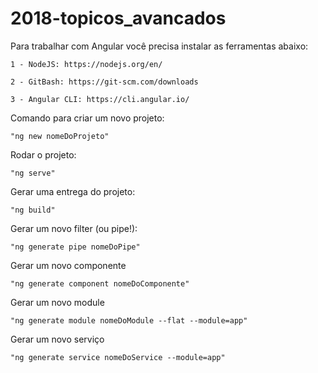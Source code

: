 # 2018-topicos_avancados

Para trabalhar com Angular você precisa instalar as ferramentas abaixo:

	1 - NodeJS: https://nodejs.org/en/

	2 - GitBash: https://git-scm.com/downloads

	3 - Angular CLI: https://cli.angular.io/


Comando para criar um novo projeto: 

	"ng new nomeDoProjeto"

Rodar o projeto:

	"ng serve"

Gerar uma entrega do projeto:	

	"ng build"

Gerar um novo filter (ou pipe!):

	"ng generate pipe nomeDoPipe"
	
Gerar um novo componente

	"ng generate component nomeDoComponente"

Gerar um novo module

	"ng generate module nomeDoModule --flat --module=app"

Gerar um novo serviço

	"ng generate service nomeDoService --module=app"